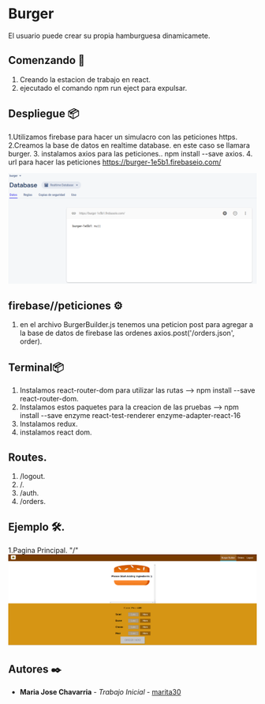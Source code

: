 # Burger
El usuario puede crear su propia hamburguesa dinamicamete.

## Comenzando 🚀
1. Creando la estacion de trabajo en react.
2. ejecutado el comando npm run eject para expulsar.

## Despliegue 📦
1.Utilizamos firebase para hacer un simulacro con las peticiones https.
2.Creamos la base de datos en realtime database. en este caso se llamara burger.
3. instalamos axios para las peticiones.. npm install --save axios.
4. url para hacer las peticiones https://burger-1e5b1.firebaseio.com/

 ![stack Overflow](https://github.com/marita30/Curso-Udemy/blob/master/burger/src/assets/images/firebase.png)

## firebase//peticiones ⚙️
1. en el archivo BurgerBuilder.js tenemos una peticion post para agregar a la base de datos de firebase las ordenes
axios.post('/orders.json', order).

## Terminal📦
1. Instalamos react-router-dom para utilizar las rutas --> npm install --save react-router-dom.
2. Instalamos estos paquetes para la creacion de las pruebas --> npm install --save enzyme react-test-renderer enzyme-adapter-react-16 
3. Instalamos redux.
4. instalamos react dom.

## Routes.
1. /logout.
2. /.
3. /auth.
4. /orders.

## Ejemplo 🛠️.
1.Pagina Principal. "/"
![stack Overflow](https://github.com/marita30/Curso-Udemy/blob/master/burger/src/assets/images/burgerBuilder.png)


## Autores ✒️
* **Maria Jose Chavarria** - *Trabajo Inicial* - [marita30](https://github.com/marita30/Curso-Udemy/edit/master/burger)

